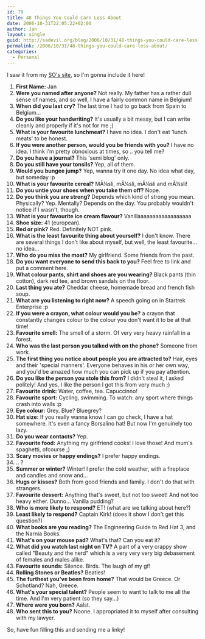 ```yaml
---
id: 79
title: 48 Things You Could Care Less About
date: 2006-10-31T22:05:22+02:00
author: Jan
layout: single
guid: http://sadevil.org/blog/2006/10/31/48-things-you-could-care-less-about/
permalink: /2006/10/31/48-things-you-could-care-less-about/
categories:
  - Personal
---
```

I saw it from my <a href="http://sade.sadevil.org/blog/?p=83#more-83" target="_blank">SO's site</a>, so I'm gonna include it here!

<!--more-->

  1. **First Name:** Jan
  2. **Were you named after anyone?** Not really. My father has a rather dull sense of names, and so well, I have a fairly common name in Belgium!
  3. **When did you last cry?** The last time I had to go back from Spain to Belgium... 
  4. **Do you like your handwriting?** It's usually a bit messy, but I can write cleanly and properly if it's not for me ;)
  5. **What is your favourite lunchmeat?** I have no idea. I don't eat 'lunch meats' to be honest.
  6. **If you were another person, would you be friends with you?** I have no idea. I think i'm pretty obnoxious at times, so .. you tell me?
  7. **Do you have a journal?** This 'semi blog' only.
  8. **Do you still have your tonsils?** Yep, all of them.
  9. **Would you bungee jump?** Yep, wanna try it one day. No idea what day, but someday :p
 10. **What is your favourite cereal?** MÃ¼sli, mÃ¼sli, mÃ¼sli and mÃ¼sli!
 11. **Do you untie your shoes when you take them off?** Nope.
 12. **Do you think you are strong?** Depends which kind of strong you mean. Physically? Yep. Mentally? Depends on the day. You probably wouldn't notice if I wasn't, though.
 13. **What is your favourite ice cream flavour?** Vanillaaaaaaaaaaaaaaaaaa
 14. **Shoe size:** 41 (european).
 15. **Red or pink?** Red. Definitely NOT pink.
 16. **What is the least favourite thing about yourself?** I don't know. There are several things I don't like about myself, but well, the least favourite... no idea...
 17. **Who do you miss the most?** My girlfriend. Some friends from the past.
 18. **Do you want everyone to send this back to you?** Feel free to link and put a comment here.
 19. **What colour pants, shirt and shoes are you wearing?** Black pants (thin cotton), dark red tee, and brown sandals on the floor.
 20. **Last thing you ate?** Cheddar cheese, homemade bread and french fish soup.
 21. **What are you listening to right now?** A speech going on in Startrek Enterprise :p
 22. **If you were a crayon, what colour would you be?** a crayon that constantly changes colour to the colour you don't want it to be at that time!
 23. **Favourite smell:** The smell of a storm. Of very very heavy rainfall in a forest.
 24. **Who was the last person you talked with on the phone?** Someone from work.
 25. **The first thing you notice about people you are attracted to?** Hair, eyes and their 'special manners'. Everyone behaves in his or her own way, and you'd be amazed how much you can pick up if you pay attention.
 26. **Do you like the person you stole this from?** I didn't steal it, I asked politely! And yes, I like the person I got this from very much ;)
 27. **Favourite drink:** Water, coffee, tea. Capuccinno!
 28. **Favourite sport:** Cycling, swimming. To watch: any sport where things crash into walls :p
 29. **Eye colour:** Grey. Blue? Bluegrey?
 30. **Hat size:** If you really wanna know I can go check, I have a hat somewhere. It's even a fancy Borsalino hat! But now I'm genuinely too lazy.
 31. **Do you wear contacts?** Yep.
 32. **Favourite food:** Anything my girlfriend cooks! I love those! And mum's spaghetti, ofcourse ;)
 33. **Scary movies or happy endings?** I prefer happy endings.
 34. .. ?
 35. **Summer or winter?** Winter! I prefer the cold weather, with a fireplace and candles and snow and...
 36. **Hugs or kisses?** Both from good friends and family. I don't do that with strangers.
 37. **Favourite dessert:** Anything that's sweet, but not too sweet! And not too heavy either. Dunno... Vanilla pudding?
 38. **Who is more likely to respond?** ET! (what are we talking about here?)
 39. **Least likely to respond?** Captain Kirk! (does it show I don't get this question?)
 40. **What books are you reading?** The Engineering Guide to Red Hat 3, and the Narnia Books.
 41. **What's on your mouse pad?** What's that? Can you eat it? 
 42. **What did you watch last night on TV?** A part of a very crappy show called "Beauty and the nerd" which is a very very very big debasement of females and males alike.
 43. **Favourite sounds:** Silence. Birds. The laugh of my gf!
 44. **Rolling Stones or Beatles?** Beatles!
 45. **The furthest you've been from home?** That would be Greece. Or Schotland? Nah, Greece.
 46. **What's your special talent?** People seem to want to talk to me all the time. And I'm very patient (so they say...)
 47. **Where were you born?** Aalst.
 48. **Who sent this to you?** Noone. I appropriated it to myself after consulting with my lawyer.

So, have fun filling this and sending me a linky!